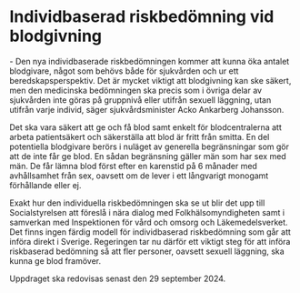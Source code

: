 # Individbaserad riskbedömning vid blodgivning

\- Den nya individbaserade riskbedömningen kommer att kunna öka antalet blodgivare, något som behövs både för sjukvården och ur ett beredskapsperspektiv. Det är mycket viktigt att blodgivning kan ske säkert, men den medicinska bedömningen ska precis som i övriga delar av sjukvården inte göras på gruppnivå eller utifrån sexuell läggning, utan utifrån varje individ, säger sjukvårdsminister Acko Ankarberg Johansson.

Det ska vara säkert att ge och få blod samt enkelt för blodcentralerna att arbeta patientsäkert och säkerställa att blod är fritt från smitta. En del potentiella blodgivare berörs i nuläget av generella begränsningar som gör att de inte får ge blod. En sådan begränsning gäller män som har sex med män. De får lämna blod först efter en karenstid på 6 månader med avhållsamhet från sex, oavsett om de lever i ett långvarigt monogamt förhållande eller ej.

Exakt hur den individuella riskbedömningen ska se ut blir det upp till Socialstyrelsen att föreslå i nära dialog med Folkhälsomyndigheten samt i samverkan med Inspektionen för vård och omsorg och Läkemedelsverket. Det finns ingen färdig modell för individbaserad riskbedömning som går att införa direkt i Sverige. Regeringen tar nu därför ett viktigt steg för att införa riskbaserad bedömning så att fler personer, oavsett sexuell läggning, ska kunna ge blod framöver.

Uppdraget ska redovisas senast den 29 september 2024\.
